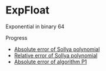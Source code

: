 # ExpFloat

Exponential in binary 64 

Progress
- [Absolute error of Sollya polynomial](https://github.com/thery/ExpFloat/blob/e682106b8f00d76623fa55fb71bb6502b42c7bac/exp.v#L341)
- [Relative error of Sollya polynomial](https://github.com/thery/ExpFloat/blob/e682106b8f00d76623fa55fb71bb6502b42c7bac/exp.v#L573)
- [Absolute error of algorithm P1](https://github.com/thery/ExpFloat/blob/e682106b8f00d76623fa55fb71bb6502b42c7bac/exp.v#L662)
